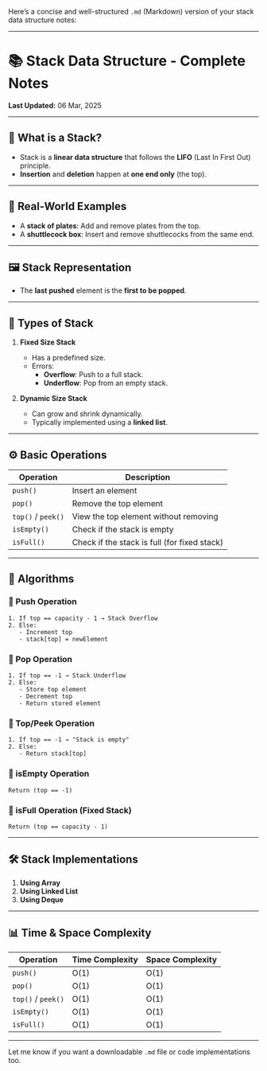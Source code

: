Here’s a concise and well-structured `.md` (Markdown) version of your stack data structure notes:

---

# 📚 Stack Data Structure - Complete Notes

**Last Updated:** 06 Mar, 2025

---

## 🔸 What is a Stack?

- Stack is a **linear data structure** that follows the **LIFO** (Last In First Out) principle.
- **Insertion** and **deletion** happen at **one end only** (the top).

---

## 🧠 Real-World Examples

- A **stack of plates**: Add and remove plates from the top.
- A **shuttlecock box**: Insert and remove shuttlecocks from the same end.

---

## 🖼️ Stack Representation

- The **last pushed** element is the **first to be popped**.

---

## 🧱 Types of Stack

1. **Fixed Size Stack**
   - Has a predefined size.
   - Errors:
     - **Overflow**: Push to a full stack.
     - **Underflow**: Pop from an empty stack.

2. **Dynamic Size Stack**
   - Can grow and shrink dynamically.
   - Typically implemented using a **linked list**.

---

## ⚙️ Basic Operations

| Operation     | Description                                |
|---------------|--------------------------------------------|
| `push()`      | Insert an element                          |
| `pop()`       | Remove the top element                     |
| `top()` / `peek()` | View the top element without removing |
| `isEmpty()`   | Check if the stack is empty                |
| `isFull()`    | Check if the stack is full (for fixed stack) |

---

## 🧮 Algorithms

### 🔹 Push Operation

```text
1. If top == capacity - 1 → Stack Overflow
2. Else:
   - Increment top
   - stack[top] = newElement
```

### 🔹 Pop Operation

```text
1. If top == -1 → Stack Underflow
2. Else:
   - Store top element
   - Decrement top
   - Return stored element
```

### 🔹 Top/Peek Operation

```text
1. If top == -1 → "Stack is empty"
2. Else:
   - Return stack[top]
```

### 🔹 isEmpty Operation

```text
Return (top == -1)
```

### 🔹 isFull Operation (Fixed Stack)

```text
Return (top == capacity - 1)
```

---

## 🛠️ Stack Implementations

1. **Using Array**
2. **Using Linked List**
3. **Using Deque**

---

## 📊 Time & Space Complexity

| Operation      | Time Complexity | Space Complexity |
|----------------|-----------------|------------------|
| `push()`       | O(1)            | O(1)             |
| `pop()`        | O(1)            | O(1)             |
| `top()` / `peek()` | O(1)       | O(1)             |
| `isEmpty()`    | O(1)            | O(1)             |
| `isFull()`     | O(1)            | O(1)             |

---

Let me know if you want a downloadable `.md` file or code implementations too.